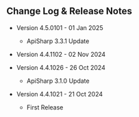 ﻿## Change Log & Release Notes

* Version 4.5.0101 - 01 Jan 2025
  * ApiSharp 3.3.1 Update

* Version 4.4.1102 - 02 Nov 2024

* Version 4.4.1026 - 26 Oct 2024
  * ApiSharp 3.1.0 Update

* Version 4.4.1021 - 21 Oct 2024
  * First Release
